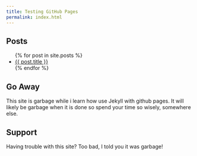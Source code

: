 ```yaml
---
title: Testing GitHub Pages
permalink: index.html
---
```

## Posts

<ul>
  {% for post in site.posts %}
  <li>
    <a href="{{ post.url }}">{{ post.title }}</a>
  </li>
  {% endfor %}
</ul>


## Go Away

This site is garbage while i learn how use Jekyll with github pages.
It will likely be garbage when it is done so spend your time so wisely,
somewhere else.

## Support

Having trouble with this site? Too bad, I told you it was garbage!
